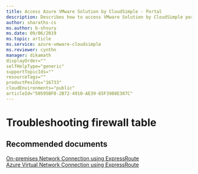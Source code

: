 ```yaml
--- 
title: Access Azure VMware Solution by CloudSimple - Portal 
description: Describes how to access VMware Solution by CloudSimple portal from Azure portal
author: sharaths-cs 
ms.author: b-shsury 
ms.date: 09/06/2019 
ms.topic: article 
ms.service: azure-vmware-cloudsimple 
ms.reviewer: cynthn 
manager: dikamath
displayOrder=""
selfHelpType="generic"
supportTopicIds=""
resourceTags=""
productPesIds="16733"
cloudEnvironments="public"
articleId="50595BF8-2B72-4910-AE39-65F3988E387C"
---
```


# Troubleshooting firewall table 

## **Recommended documents**

[On-premises Network Connection using ExpressRoute](https://docs.cloudsimple.com/solutionguides/er-connection/)<br>
[Azure Virtual Network Connection using ExpressRoute](https://docs.cloudsimple.com/solutionguides/azure-er-connection/)<br>